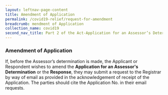 ```yaml
---
layout: leftnav-page-content
title: Amendment of Application
permalink: /covid19-relief/request-for-amendment
breadcrumb: mendment of Application
collection_name: covid19
second_nav_title: Part 2 of the Act-Application for an Assessor’s Determination
---
```


### Amendment of Application ###

If, before the Assessor’s determination is made, the Applicant or Respondent wishes to amend the <b>Application for an Assessor's Determination</b> or the <b>Response</b>, they may submit a request to the Registrar by way of email as provided in the acknowledgement of receipt of the Application. The parties should cite the Application No. in their email requests.
